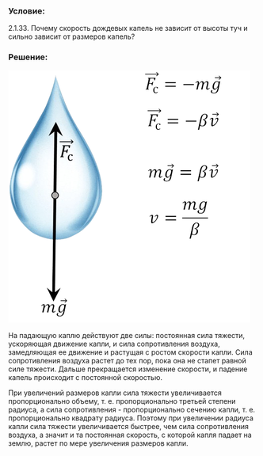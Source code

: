 ###  Условие: 

$2.1.33.$ Почему скорость дождевых капель не зависит от высоты туч и сильно зависит от размеров капель? 

###  Решение: 

![ Силы действующие на каплю |489x510, 39%](../../img/2.1.33/sol.png)

На падающую каплю действуют две силы: постоянная сила тяжести, ускоряющая движение капли, и сила сопротивления воздуха, замедляющая ее движение и растущая с ростом скорости капли. Сила сопротивления воздуха растет до тех пор, пока она не стапет равной силе тяжести. Дальше прекращается изменение скорости, и падение капель происходит с постоянной скоростью. 

При увеличений размеров капли сила тяжести увеличивается пропорционально объему, т. е. пропорционально третьей степени радиуса, а сила сопротивления - пропорционально сечению капли, т. е. пропорционально квадрату радиуса. Поэтому при увеличении радиуса капли сила тяжести увеличивается быстрее, чем сила сопротивления воздуха, а значит и та постоянная скорость, с которой капля падает на землю, растет по мере увеличения размеров капли. 
